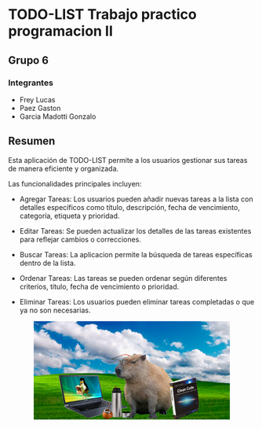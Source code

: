 # TODO-LIST Trabajo practico programacion II

## Grupo 6
### Integrantes
* Frey Lucas
* Paez Gaston
* Garcia Madotti Gonzalo

## Resumen

Esta aplicación de TODO-LIST permite a los usuarios gestionar sus tareas de manera eficiente y organizada.

Las funcionalidades principales incluyen:

* Agregar Tareas: Los usuarios pueden añadir nuevas tareas a la lista con detalles específicos como título, descripción, fecha de vencimiento, categoría, etiqueta y prioridad.

* Editar Tareas: Se pueden actualizar los detalles de las tareas existentes para reflejar cambios o correcciones.

* Buscar Tareas: La aplicacion permite la búsqueda de tareas específicas dentro de la lista.

* Ordenar Tareas: Las tareas se pueden ordenar según diferentes criterios, título, fecha de vencimiento o prioridad.

* Eliminar Tareas: Los usuarios pueden eliminar tareas completadas o que ya no son necesarias.

<p align="center">
    <img src="logo\capi2.png" alt="Descripción de la imagen" width="400" height="200">
</p>